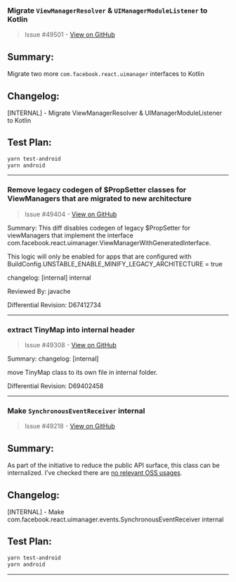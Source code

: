### Migrate `ViewManagerResolver` & `UIManagerModuleListener` to Kotlin

> Issue #49501 - [View on GitHub](https://github.com/facebook/react-native/pull/49501)

## Summary:

Migrate two more `com.facebook.react.uimanager` interfaces to Kotlin

## Changelog:

[INTERNAL] - Migrate ViewManagerResolver & UIManagerModuleListener to Kotlin

## Test Plan:

```bash
yarn test-android
yarn android
```

---

### Remove legacy codegen of $PropSetter classes for ViewManagers that are migrated to new architecture

> Issue #49404 - [View on GitHub](https://github.com/facebook/react-native/pull/49404)

Summary:
This diff disables codegen of legacy $PropSetter for viewManagers that implement the interface com.facebook.react.uimanager.ViewManagerWithGeneratedInterface.


This logic will only be enabled for apps that are configured with BuildConfig.UNSTABLE_ENABLE_MINIFY_LEGACY_ARCHITECTURE = true

changelog: [internal] internal

Reviewed By: javache

Differential Revision: D67412734




---

### extract TinyMap into internal header

> Issue #49308 - [View on GitHub](https://github.com/facebook/react-native/pull/49308)

Summary:
changelog: [internal]

move TinyMap class to its own file in internal folder.

Differential Revision: D69402458




---

### Make `SynchronousEventReceiver` internal

> Issue #49218 - [View on GitHub](https://github.com/facebook/react-native/pull/49218)

## Summary:

As part of the initiative to reduce the public API surface, this class can be internalized. I've checked there are [no relevant OSS usages](https://github.com/search?type=code&q=NOT+is%3Afork+NOT+org%3Afacebook+NOT+repo%3Areact-native-tvos%2Freact-native-tvos+NOT+repo%3Anuagoz%2Freact-native+NOT+repo%3A2lambda123%2Freact-native+NOT+repo%3Abeanchips%2Ffacebookreactnative+NOT+repo%3AfabOnReact%2Freact-native-notes+NOT+user%3Ahuntie+com.facebook.react.uimanager.events.SynchronousEventReceiver).

## Changelog:

[INTERNAL] - Make com.facebook.react.uimanager.events.SynchronousEventReceiver internal

## Test Plan:

```bash
yarn test-android
yarn android
```

---

